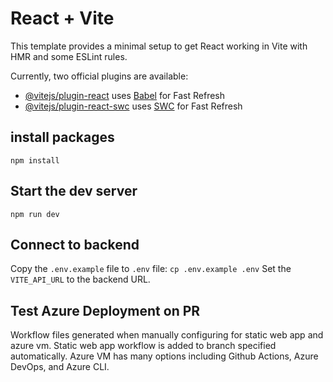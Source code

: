 # React + Vite

This template provides a minimal setup to get React working in Vite with HMR and some ESLint rules.

Currently, two official plugins are available:

- [@vitejs/plugin-react](https://github.com/vitejs/vite-plugin-react/blob/main/packages/plugin-react/README.md) uses [Babel](https://babeljs.io/) for Fast Refresh
- [@vitejs/plugin-react-swc](https://github.com/vitejs/vite-plugin-react-swc) uses [SWC](https://swc.rs/) for Fast Refresh

## install packages

`npm install`

## Start the dev server

`npm run dev`

## Connect to backend

Copy the `.env.example` file to `.env` file:
`cp .env.example .env`
Set the `VITE_API_URL` to the backend URL.

## Test Azure Deployment on PR

Workflow files generated when manually configuring for static web app and azure vm.
Static web app workflow is added to branch specified automatically.
Azure VM has many options including Github Actions, Azure DevOps, and Azure CLI.
